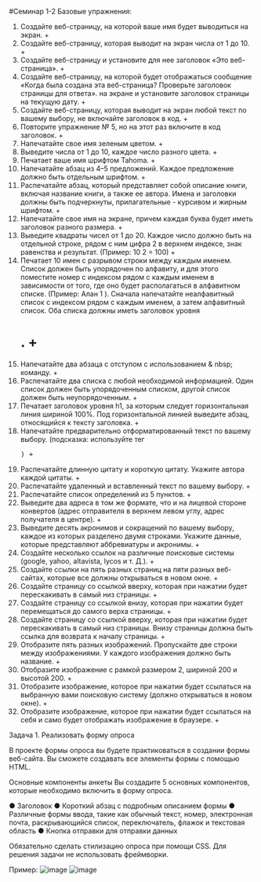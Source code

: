 #Семинар 1-2
Базовые упражнения:
1. 	Создайте веб-страницу, на которой ваше имя будет выводиться на экран. +
2. 	Создайте веб-страницу, которая выводит на экран числа от 1 до 10. +
3. 	Создайте веб-страницу и установите для нее заголовок «Это веб-страница». +
4. 	Создайте веб-страницу, на которой будет отображаться сообщение «Когда была создана эта веб-страница? Проверьте заголовок страницы для ответа». на экране и установите заголовок страницы на текущую дату. +
5. 	Создайте веб-страницу, которая выводит на экран любой текст по вашему выбору, не включайте заголовок в код. +
6. 	Повторите упражнение № 5, но на этот раз включите в код заголовок. +
7. 	Напечатайте свое имя зеленым цветом. +
8. 	Выведите числа от 1 до 10, каждое число разного цвета. +
9. 	Печатает ваше имя шрифтом Tahoma.  +
10.  Напечатайте абзац из 4–5 предложений. Каждое предложение должно быть отдельным шрифтом. +
11.  Распечатайте абзац, который представляет собой описание книги, включая название книги, а также ее автора. Имена и заголовки должны быть подчеркнуты, прилагательные - курсивом и жирным шрифтом.   +
12.  Напечатайте свое имя на экране, причем каждая буква будет иметь заголовок разного размера.  +
13.  Выведите квадраты чисел от 1 до 20. Каждое число должно быть на отдельной строке, рядом с ним цифра 2 в верхнем индексе, знак равенства и результат. (Пример: 10 2 = 100) +   
14.  Печатает 10 имен с разрывом строки между каждым именем. Список должен быть упорядочен по алфавиту, и для этого поместите номер с индексом рядом с каждым именем в зависимости от того, где оно будет располагаться в алфавитном списке. (Пример: Алан 1 ). Сначала напечатайте неалфавитный список с индексом рядом с каждым именем, а затем алфавитный список. Оба списка должны иметь заголовок уровня <h1>.  +
15.  Напечатайте два абзаца с отступом с использованием & nbsp; команду.  +
16.  Распечатайте два списка с любой необходимой информацией. Один список должен быть упорядоченным списком, другой список должен быть неупорядоченным. +  
17.  Печатает заголовок уровня h1, за которым следует горизонтальная линия шириной 100%. Под горизонтальной линией выведите абзац, относящийся к тексту заголовка. 	+
18.  Напечатайте предварительно отформатированный текст по вашему выбору. (подсказка: используйте тег <pre>) +   
19.  Распечатайте длинную цитату и короткую цитату. Укажите автора каждой цитаты. +
20.  Распечатайте удаленный и вставленный текст по вашему выбору. +
21.  Распечатайте список определений из 5 пунктов. +  
22.  Выведите два адреса в том же формате, что и на лицевой стороне конвертов (адрес отправителя в верхнем левом углу, адрес получателя в центре).  + 
23.  Выведите десять акронимов и сокращений по вашему выбору, каждое из которых разделено двумя строками. Укажите данные, которые представляют аббревиатуры и акронимы.  + 
24.  Создайте несколько ссылок на различные поисковые системы (google, yahoo, altavista, lycos и  т. Д.).  + 
25.  Создайте ссылки на пять разных страниц на пяти разных веб-сайтах, которые все должны открываться в новом окне. +
26.  Создайте страницу со ссылкой вверху, которая при нажатии будет перескакивать в самый низ страницы. +
27.  Создайте страницу со ссылкой внизу, которая при нажатии будет перемещаться до самого верха страницы. +
28.  Создайте страницу со ссылкой вверху, которая при нажатии будет перескакивать в самый низ страницы. Внизу страницы должна быть ссылка для возврата к началу страницы. +
29.  Отобразите пять разных изображений. Пропускайте две строки между изображениями. У каждого изображения должно быть название. +
30.  Отобразите изображение с рамкой размером 2, шириной 200 и высотой 200.   + 
31.  Отобразите изображение, которое при нажатии будет ссылаться на выбранную вами поисковую систему (должно открываться в новом окне).  +	
32.  Отобразите изображение, которое при нажатии будет ссылаться на себя и само будет отображать изображение в браузере.  +

 
 
Задача 1.
Реализовать форму опроса
 
В проекте формы опроса вы будете практиковаться в создании формы веб-сайта. Вы сможете создавать все элементы формы с помощью HTML.
 
Основные компоненты анкеты
Вы создадите 5 основных компонентов, которые необходимо включить в форму опроса.
 
●	Заголовок 
●	Короткий абзац с подробным описанием формы
●	Различные формы ввода, такие как обычный текст, номер, электронная почта, раскрывающийся список, переключатель, флажок и текстовая область
●	Кнопка отправки для отправки данных
 
Обязательно сделать стилизацию опроса при помощи CSS.
Для решения задачи не использовать фреймворки.
 
Пример:
![image](https://user-images.githubusercontent.com/55315647/134499156-414e9c6c-9360-416c-8cd6-970cdcde716e.png)
![image](https://user-images.githubusercontent.com/55315647/134499171-7bded61a-bcfa-4602-b9a4-8472dbf13edc.png)

